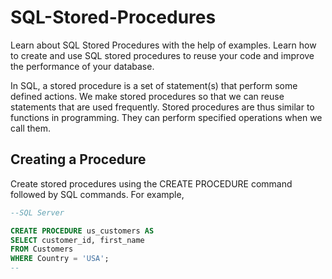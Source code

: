 # SQL-Stored-Procedures
Learn about SQL Stored Procedures with the help of examples. Learn how to create and use SQL stored procedures to reuse your code and improve the performance of your database.

In SQL, a stored procedure is a set of statement(s) that perform some defined actions. We make stored procedures so that we can reuse statements that are used frequently.
Stored procedures are thus similar to functions in programming. They can perform specified operations when we call them.

## Creating a Procedure

Create stored procedures using the CREATE PROCEDURE command followed by SQL commands. For example,
```SQL Server
--SQL Server

CREATE PROCEDURE us_customers AS
SELECT customer_id, first_name
FROM Customers
WHERE Country = 'USA';
--
